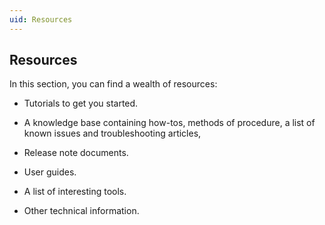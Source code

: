 ```yaml
---
uid: Resources
---
```


## Resources

In this section, you can find a wealth of resources:

- Tutorials to get you started.

- A knowledge base containing how-tos, methods of procedure, a list of known issues and troubleshooting articles,

- Release note documents.

- User guides.

- A list of interesting tools.

- Other technical information.
